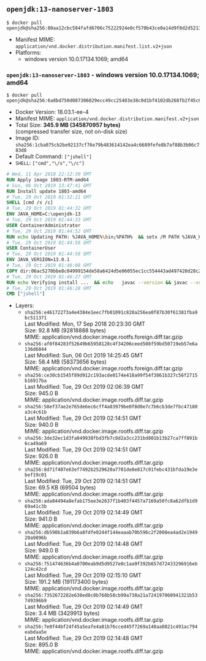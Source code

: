 ## `openjdk:13-nanoserver-1803`

```console
$ docker pull openjdk@sha256:80aa12cbc584fafd6706c75222924e0cf570b43ce0a14d9f8d2d5213aff7a966
```

-	Manifest MIME: `application/vnd.docker.distribution.manifest.list.v2+json`
-	Platforms:
	-	windows version 10.0.17134.1069; amd64

### `openjdk:13-nanoserver-1803` - windows version 10.0.17134.1069; amd64

```console
$ docker pull openjdk@sha256:6a8bd750d087306029ecc49cc25403e38c0d1bf4102db268fb2f45c6d04d3ecf
```

-	Docker Version: 18.03.1-ee-4
-	Manifest MIME: `application/vnd.docker.distribution.manifest.v2+json`
-	Total Size: **345.9 MB (345870957 bytes)**  
	(compressed transfer size, not on-disk size)
-	Image ID: `sha256:1cba075cb2be92137cf76e79b483614142ea4c6689fefe8b7af88b3b06c783d8`
-	Default Command: `["jshell"]`
-	`SHELL`: `["cmd","\/s","\/c"]`

```dockerfile
# Wed, 11 Apr 2018 22:12:30 GMT
RUN Apply image 1803-RTM-amd64
# Sun, 06 Oct 2019 13:47:41 GMT
RUN Install update 1803-amd64
# Tue, 29 Oct 2019 01:32:21 GMT
SHELL [cmd /s /c]
# Tue, 29 Oct 2019 01:44:32 GMT
ENV JAVA_HOME=C:\openjdk-13
# Tue, 29 Oct 2019 01:44:33 GMT
USER ContainerAdministrator
# Tue, 29 Oct 2019 01:44:52 GMT
RUN echo Updating PATH: %JAVA_HOME%\bin;%PATH% 	&& setx /M PATH %JAVA_HOME%\bin;%PATH%
# Tue, 29 Oct 2019 01:44:56 GMT
USER ContainerUser
# Tue, 29 Oct 2019 01:44:58 GMT
ENV JAVA_VERSION=13.0.1
# Tue, 29 Oct 2019 01:46:08 GMT
COPY dir:06ac5270bbe8c04999154de58a6424d5e06055ec1cc554443ad497420d28c2e4 in C:\openjdk-13 
# Tue, 29 Oct 2019 01:46:27 GMT
RUN echo Verifying install ... 	&& echo   javac --version && javac --version 	&& echo   java --version && java --version
# Tue, 29 Oct 2019 01:46:28 GMT
CMD ["jshell"]
```

-	Layers:
	-	`sha256:e46172273a4e4384e1eec7fb01091c828a256ea0f87b30f61381fba9bc511371`  
		Last Modified: Mon, 17 Sep 2018 20:23:30 GMT  
		Size: 92.8 MB (92818888 bytes)  
		MIME: application/vnd.docker.image.rootfs.foreign.diff.tar.gzip
	-	`sha256:af0f84283f52649b65958128c4f34206ceed508f59bd50719eb57e6a136d6844`  
		Last Modified: Sun, 06 Oct 2019 14:25:45 GMT  
		Size: 58.4 MB (58373656 bytes)  
		MIME: application/vnd.docker.image.rootfs.foreign.diff.tar.gzip
	-	`sha256:ce30cb1545f89d912c193acde0174e418a99f54f3861b327c56f2715b16917ba`  
		Last Modified: Tue, 29 Oct 2019 02:06:39 GMT  
		Size: 945.0 B  
		MIME: application/vnd.docker.image.rootfs.diff.tar.gzip
	-	`sha256:58ef37ae2e765de6ec6cff4a03979be0f8d0e7c7b6cb3de7fbc47180a3c4c61b`  
		Last Modified: Tue, 29 Oct 2019 02:14:51 GMT  
		Size: 940.0 B  
		MIME: application/vnd.docker.image.rootfs.diff.tar.gzip
	-	`sha256:3de32ec1d3fa049938fbd3fb7c8d2a3cc231bd801b13b27ca7ff891b6ca49a69`  
		Last Modified: Tue, 29 Oct 2019 02:14:51 GMT  
		Size: 926.0 B  
		MIME: application/vnd.docker.image.rootfs.diff.tar.gzip
	-	`sha256:8d71f407e63ef7492b2529620a7701de8e817c91febc431bfda19e3ebef19c01`  
		Last Modified: Tue, 29 Oct 2019 02:14:51 GMT  
		Size: 69.5 KB (69504 bytes)  
		MIME: application/vnd.docker.image.rootfs.diff.tar.gzip
	-	`sha256:ada84494a8efab175ee3e2637f1b403f4457a7169a50fc8a62dfb1d969a41c3b`  
		Last Modified: Tue, 29 Oct 2019 02:14:49 GMT  
		Size: 941.0 B  
		MIME: application/vnd.docker.image.rootfs.diff.tar.gzip
	-	`sha256:db590b1a839b6a8fdfe0244f144eaaab70b596c2f2008ea4ad2e194920a9896b`  
		Last Modified: Tue, 29 Oct 2019 02:14:48 GMT  
		Size: 949.0 B  
		MIME: application/vnd.docker.image.rootfs.diff.tar.gzip
	-	`sha256:751474636b4a0700eab9d5d9527e0c1aa9f392b657d72433296916eb124c42cd`  
		Last Modified: Tue, 29 Oct 2019 02:15:10 GMT  
		Size: 191.2 MB (191173400 bytes)  
		MIME: application/vnd.docker.image.rootfs.diff.tar.gzip
	-	`sha256:7352672282e638ed8c0b768b58cb99a738a21a724197060941321b53749396b9`  
		Last Modified: Tue, 29 Oct 2019 02:14:49 GMT  
		Size: 3.4 MB (3429913 bytes)  
		MIME: application/vnd.docker.image.rootfs.diff.tar.gzip
	-	`sha256:7e0f44bf24f45a5eafe4a81b76cced45f7269a140aa0821c491ac794eabdaa5e`  
		Last Modified: Tue, 29 Oct 2019 02:14:48 GMT  
		Size: 895.0 B  
		MIME: application/vnd.docker.image.rootfs.diff.tar.gzip
